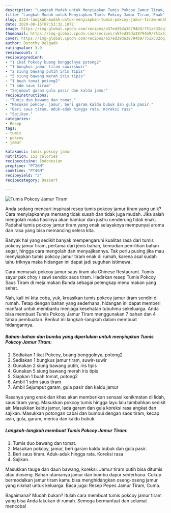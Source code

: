 ```yaml
---
description: "Langkah Mudah untuk Menyiapkan Tumis Pokcoy Jamur Tiram, Enak"
title: "Langkah Mudah untuk Menyiapkan Tumis Pokcoy Jamur Tiram, Enak"
slug: 2324-langkah-mudah-untuk-menyiapkan-tumis-pokcoy-jamur-tiram-enak
date: 2020-08-15T07:53:32.107Z
image: https://img-global.cpcdn.com/recipes/a57ed39da38794b9/751x532cq70/tumis-pokcoy-jamur-tiram-foto-resep-utama.jpg
thumbnail: https://img-global.cpcdn.com/recipes/a57ed39da38794b9/751x532cq70/tumis-pokcoy-jamur-tiram-foto-resep-utama.jpg
cover: https://img-global.cpcdn.com/recipes/a57ed39da38794b9/751x532cq70/tumis-pokcoy-jamur-tiram-foto-resep-utama.jpg
author: Dorothy Delgado
ratingvalue: 3.9
reviewcount: 3
recipeingredient:
- "1 ikat Pokcoy buang bonggolnya potong2"
- "1 bungkus jamur tiram suwirsuwir"
- "2 siung bawang putih iris tipis"
- "5 siung bawang merah iris tipis"
- "1 buah tomat potong2"
- "1 sdm saus tiram"
- "Sejumput garam gula pasir dan kaldu jamur"
recipeinstructions:
- "Tumis duo bawang dan tomat."
- "Masukan pokcoy, jamur, beri garam kaldu bubuk dan gula pasir."
- "Beri saus tiram. Aduk-aduk hingga rata. Koreksi rasa"
- "Sajikan."
categories:
- Resep
tags:
- tumis
- pokcoy
- jamur

katakunci: tumis pokcoy jamur 
nutrition: 151 calories
recipecuisine: Indonesian
preptime: "PT26M"
cooktime: "PT46M"
recipeyield: "2"
recipecategory: Dessert

---
```



![Tumis Pokcoy Jamur Tiram](https://img-global.cpcdn.com/recipes/a57ed39da38794b9/751x532cq70/tumis-pokcoy-jamur-tiram-foto-resep-utama.jpg)

Anda sedang mencari inspirasi resep tumis pokcoy jamur tiram yang unik? Cara menyiapkannya memang tidak susah dan tidak juga mudah. Jika salah mengolah maka hasilnya akan hambar dan justru cenderung tidak enak. Padahal tumis pokcoy jamur tiram yang enak selayaknya mempunyai aroma dan rasa yang bisa memancing selera kita.

Banyak hal yang sedikit banyak mempengaruhi kualitas rasa dari tumis pokcoy jamur tiram, pertama dari jenis bahan, kemudian pemilihan bahan segar, hingga cara mengolah dan menyajikannya. Tak perlu pusing jika mau menyiapkan tumis pokcoy jamur tiram enak di rumah, karena asal sudah tahu triknya maka hidangan ini dapat jadi suguhan istimewa.

Cara memasak pokcoy jamur saus tiram ala Chinese Restaurant. Tumis sayur pak choy / sawi sendok saos tiram. Hadirkan resep Tumis Pokcoy Saus Tiram di meja makan Bunda sebagai pelengkap menu makan yang sehat.


Nah, kali ini kita coba, yuk, kreasikan tumis pokcoy jamur tiram sendiri di rumah. Tetap dengan bahan yang sederhana, hidangan ini dapat memberi manfaat untuk membantu menjaga kesehatan tubuhmu sekeluarga. Anda bisa membuat Tumis Pokcoy Jamur Tiram menggunakan 7 bahan dan 4 tahap pembuatan. Berikut ini langkah-langkah dalam membuat hidangannya.

<!--inarticleads1-->

##### Bahan-bahan dan bumbu yang diperlukan untuk menyiapkan Tumis Pokcoy Jamur Tiram:

1. Sediakan 1 ikat Pokcoy, buang bonggolnya, potong2
1. Sediakan 1 bungkus jamur tiram, suwir-suwir
1. Gunakan 2 siung bawang putih, iris tipis
1. Gunakan 5 siung bawang merah iris tipis
1. Siapkan 1 buah tomat, potong2
1. Ambil 1 sdm saus tiram
1. Ambil Sejumput garam, gula pasir dan kaldu jamur


Rasanya yang enak dan khas akan memberikan sensasi kenikmatan di lidah, saus tiram yang. Masukkan pokcoy tumis hingga layu lalu tambahkan sedikit air. Masukkan kaldu jamur, lada garam dan gula koreksi rasa angkat dan sajikan. Masukkan potongan cabai dan bumbui dengan saos tiram, kecap asin, gula, garam, merica dan kaldu bubuk. 

<!--inarticleads2-->

##### Langkah-langkah membuat Tumis Pokcoy Jamur Tiram:

1. Tumis duo bawang dan tomat.
1. Masukan pokcoy, jamur, beri garam kaldu bubuk dan gula pasir.
1. Beri saus tiram. Aduk-aduk hingga rata. Koreksi rasa
1. Sajikan.


Masukkan tauge dan daun bawang, koreksi. Jamur tiram putih bisa ditumis atau dioseng. Bahan utamanya jamur dan bumbu dapur sederhana. Cukup bermodalkan jamur tiram kamu bisa menghidangkan oseng-oseng jamur yang nikmat untuk keluarga. Baca juga: Resep Pepes Jamur Tiram, Cuma. 

Bagaimana? Mudah bukan? Itulah cara membuat tumis pokcoy jamur tiram yang bisa Anda lakukan di rumah. Semoga bermanfaat dan selamat mencoba!
